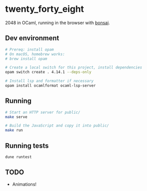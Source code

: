 # twenty_forty_eight
2048 in OCaml, running in the browser with [bonsai](https://github.com/janestreet/bonsai).

## Dev environment
```sh
# Prereq: install opam
# On macOS, homebrew works:
# brew install opam

# Create a local switch for this project, install dependencies
opam switch create . 4.14.1 --deps-only

# Install lsp and formatter if necessary
opam install ocamlformat ocaml-lsp-server
```

## Running
```sh
# Start an HTTP server for public/
make serve

# Build the JavaScript and copy it into public/
make run
```

## Running tests
```sh
dune runtest
```

## TODO
- Animations!

